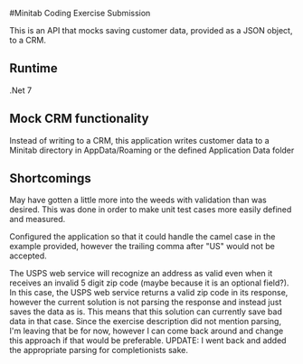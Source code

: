 #Minitab Coding Exercise Submission

This is an API that mocks saving customer data, provided as a JSON object, to a CRM.

## Runtime

.Net 7

## Mock CRM functionality

Instead of writing to a CRM, this application writes customer data to a Minitab directory in AppData/Roaming or the defined Application Data folder

## Shortcomings

May have gotten a little more into the weeds with validation than was desired. This was done in order to make unit test cases more easily defined and measured.

Configured the application so that it could handle the camel case in the example provided, however the trailing comma after "US" would not be accepted.

The USPS web service will recognize an address as valid even when it receives an invalid 5 digit zip code (maybe because it is an optional field?). In this case, the USPS web service returns a valid zip code in its response, however the current solution is not parsing the response and instead just saves the data as is. This means that this solution can currently save bad data in that case. Since the exercise description did not mention parsing, I'm leaving that be for now, however I can come back around and change this approach if that would be preferable.
UPDATE: I went back and added the appropriate parsing for completionists sake.